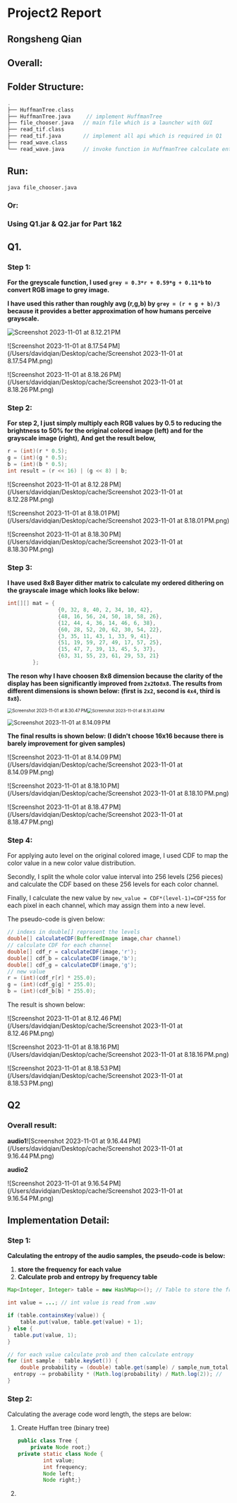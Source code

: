 # Project2 Report

## Rongsheng Qian

## Overall:

## Folder Structure:

```c
.
├── HuffmanTree.class
├── HuffmanTree.java     // implement HuffmanTree
├── file_chooser.java   // main file which is a launcher with GUI
├── read_tif.class       
├── read_tif.java       // implement all api which is required in Q1
├── read_wave.class
└── read_wave.java      // invoke function in HuffmanTree calculate entropy & avg code length
```

## Run:

```shell
java file_chooser.java
```

### 	Or:

### Using Q1.jar & Q2.jar for Part 1&2



























## Q1.

### Step 1:

**For the greyscale function, I used `grey = 0.3*r + 0.59*g + 0.11*b` to convert RGB image to grey image.**

**I have used this rather than roughly avg (r,g,b) by ``grey = (r + g + b)/3`` because it provides a better approximation of how humans perceive grayscale.**

<img src="/Users/davidqian/Desktop/cache/Screenshot 2023-11-01 at 8.12.21 PM.png" alt="Screenshot 2023-11-01 at 8.12.21 PM" style="zoom:100%;" />

![Screenshot 2023-11-01 at 8.17.54 PM](/Users/davidqian/Desktop/cache/Screenshot 2023-11-01 at 8.17.54 PM.png)

![Screenshot 2023-11-01 at 8.18.26 PM](/Users/davidqian/Desktop/cache/Screenshot 2023-11-01 at 8.18.26 PM.png)

### Step 2:

**For step 2, I just simply multiply each RGB values by 0.5 to reducing the brightness to 50% for the original colored image (left) and for the grayscale image (right)**, **And get the result below,**

```java
r = (int)(r * 0.5);
g = (int)(g * 0.5);
b = (int)(b * 0.5);
int result = (r << 16) | (g << 8) | b;
```

![Screenshot 2023-11-01 at 8.12.28 PM](/Users/davidqian/Desktop/cache/Screenshot 2023-11-01 at 8.12.28 PM.png)

![Screenshot 2023-11-01 at 8.18.01 PM](/Users/davidqian/Desktop/cache/Screenshot 2023-11-01 at 8.18.01 PM.png)

![Screenshot 2023-11-01 at 8.18.30 PM](/Users/davidqian/Desktop/cache/Screenshot 2023-11-01 at 8.18.30 PM.png)

### Step 3:

**I have used 8x8 Bayer dither matrix to calculate my ordered dithering on the grayscale image which looks like below:**

```java
int[][] mat = {
                {0, 32, 8, 40, 2, 34, 10, 42},
                {48, 16, 56, 24, 50, 18, 58, 26},
                {12, 44, 4, 36, 14, 46, 6, 38},
                {60, 28, 52, 20, 62, 30, 54, 22},
                {3, 35, 11, 43, 1, 33, 9, 41},
                {51, 19, 59, 27, 49, 17, 57, 25},
                {15, 47, 7, 39, 13, 45, 5, 37},
                {63, 31, 55, 23, 61, 29, 53, 21}
        };
```

**The reson why I have choosen 8x8 dimension because the clarity of the display has been significantly improved from `2x2`to`8x8`. The results from different dimensions is shown below: (first is `2x2`, second is `4x4`, third is `8x8`).**

<img src="/Users/davidqian/Desktop/cache/Screenshot 2023-11-01 at 8.30.47 PM.png" alt="Screenshot 2023-11-01 at 8.30.47 PM" style="zoom:69%;" /><img src="/Users/davidqian/Desktop/cache/Screenshot 2023-11-01 at 8.31.43 PM.png" alt="Screenshot 2023-11-01 at 8.31.43 PM" style="zoom:67%;" />  

<img src="/Users/davidqian/Desktop/cache/Screenshot 2023-11-01 at 8.14.09 PM.png" alt="Screenshot 2023-11-01 at 8.14.09 PM" style="zoom:90%;" />

**The final results is shown below: (I didn't choose 16x16 because there is barely improvement for given samples)**

![Screenshot 2023-11-01 at 8.14.09 PM](/Users/davidqian/Desktop/cache/Screenshot 2023-11-01 at 8.14.09 PM.png)

![Screenshot 2023-11-01 at 8.18.10 PM](/Users/davidqian/Desktop/cache/Screenshot 2023-11-01 at 8.18.10 PM.png)

![Screenshot 2023-11-01 at 8.18.47 PM](/Users/davidqian/Desktop/cache/Screenshot 2023-11-01 at 8.18.47 PM.png)















### Step 4:

For applying auto level on the original colored image, I used CDF to map the color value in a new color value distribution.

Secondly, I split the whole color value interval into 256 levels (256 pieces) and calculate the CDF based on these 256 levels for each color channel.

Finally, I calculate the new value by `new_value = CDF*(level-1)=CDF*255` for each pixel in each channel, which may assign them into a new level.

The pseudo-code is given below:

```java
// indexs in double[] represent the levels
double[] calculateCDF(BufferedImage image,char channel)
// calculate CDF for each channel
double[] cdf_r = calculateCDF(image,'r');
double[] cdf_b = calculateCDF(image,'b');
double[] cdf_g = calculateCDF(image,'g');
// new value
r = (int)(cdf_r[r] * 255.0);
g = (int)(cdf_g[g] * 255.0);
b = (int)(cdf_b[b] * 255.0);
```

The result is shown below:

![Screenshot 2023-11-01 at 8.12.46 PM](/Users/davidqian/Desktop/cache/Screenshot 2023-11-01 at 8.12.46 PM.png)

![Screenshot 2023-11-01 at 8.18.16 PM](/Users/davidqian/Desktop/cache/Screenshot 2023-11-01 at 8.18.16 PM.png)

![Screenshot 2023-11-01 at 8.18.53 PM](/Users/davidqian/Desktop/cache/Screenshot 2023-11-01 at 8.18.53 PM.png)





## Q2

### **Overall result:**

**audio1**![Screenshot 2023-11-01 at 9.16.44 PM](/Users/davidqian/Desktop/cache/Screenshot 2023-11-01 at 9.16.44 PM.png)

**audio2**

![Screenshot 2023-11-01 at 9.16.54 PM](/Users/davidqian/Desktop/cache/Screenshot 2023-11-01 at 9.16.54 PM.png)

## Implementation Detail:

### Step 1:

**Calculating the entropy of the audio samples, the pseudo-code is below:**

1. **store the frequency for each value**
2. **Calculate prob and entropy by frequency table**

```java
Map<Integer, Integer> table = new HashMap<>(); // Table to store the frequency of occurrence of each value

int value = ...; // int value is read from .wav

if (table.containsKey(value)) {
	table.put(value, table.get(value) + 1);
} else {
  table.put(value, 1);
}

// for each value calculate prob and then calculate entropy
for (int sample : table.keySet()) {
	double probability = (double) table.get(sample) / sample_num_total;
  entropy -= probability * (Math.log(probability) / Math.log(2)); //
}
```

### Step 2:

Calculating the average code word length, the steps are below:

1. Create Huffan tree (binary tree)

   ```java
   public class Tree {
       private Node root;}
   private static class Node {
           int value;           
           int frequency;     
           Node left;   
           Node right;}
   ```

   

2. 